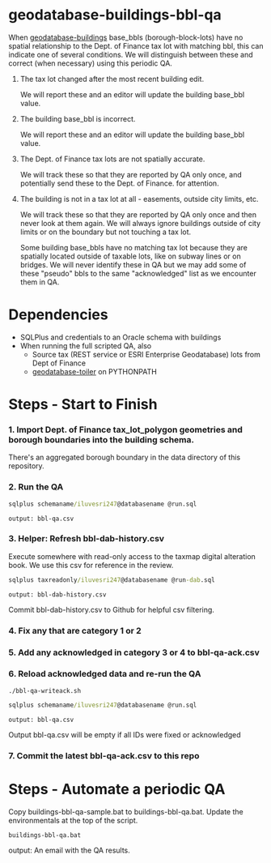 # geodatabase-buildings-bbl-qa

When [geodatabase-buildings](https://github.com/mattyschell/geodatabase-buildings) base_bbls (borough-block-lots) have no spatial relationship to the Dept. of Finance tax lot with matching bbl, this can indicate one of several conditions. We will distinguish between these and correct (when necessary) using this periodic QA.

1. The tax lot changed after the most recent building edit.

    We will report these and an editor will update the building base_bbl value.

2. The building base_bbl is incorrect.

    We will report these and an editor will update the building base_bbl value.

3. The Dept. of Finance tax lots are not spatially accurate.

    We will track these so that they are reported by QA only once, and potentially send these to the Dept. of Finance. for attention.

4. The building is not in a tax lot at all - easements, outside city limits, etc.

    We will track these so that they are reported by QA only once and then never look at them again. We will always ignore buildings outside of city limits or on the boundary but not touching a tax lot.

    Some building base_bbls have no matching tax lot because they are spatially located outside of taxable lots, like on subway lines or on bridges.  We will never identify these in QA but we may add some of these "pseudo" bbls to the same "acknowledged" list as we encounter them in QA.

# Dependencies

* SQLPlus and credentials to an Oracle schema with buildings
* When running the full scripted QA, also 
    * Source tax (REST service or ESRI Enterprise Geodatabase) lots from Dept of Finance
    * [geodatabase-toiler](https://github.com/mattyschell/geodatabase-toiler) on PYTHONPATH

# Steps - Start to Finish

### 1. Import Dept. of Finance tax_lot_polygon geometries and borough boundaries into the building schema.  

There's an aggregated borough boundary in the data directory of this repository. 

### 2. Run the QA 

```bat
sqlplus schemaname/iluvesri247@databasename @run.sql
```
    output: bbl-qa.csv

### 3. Helper: Refresh bbl-dab-history.csv

Execute somewhere with read-only access to the taxmap digital alteration book. We use this csv for reference in the review. 

```bat
sqlplus taxreadonly/iluvesri247@databasename @run-dab.sql
```
    output: bbl-dab-history.csv

Commit bbl-dab-history.csv to Github for helpful csv filtering.


### 4. Fix any that are category 1 or 2

### 5. Add any acknowledged in category 3 or 4 to bbl-qa-ack.csv

### 6. Reload acknowledged data and re-run the QA 

```shell
./bbl-qa-writeack.sh
```

```bat
sqlplus schemaname/iluvesri247@databasename @run.sql
```
    output: bbl-qa.csv 

Output bbl-qa.csv will be empty if all IDs were fixed or acknowledged

### 7. Commit the latest bbl-qa-ack.csv to this repo

# Steps - Automate a periodic QA

Copy buildings-bbl-qa-sample.bat to buildings-bbl-qa.bat.  Update the environmentals at the top of the script.


```bat
buildings-bbl-qa.bat
```

output: An email with the QA results. 

